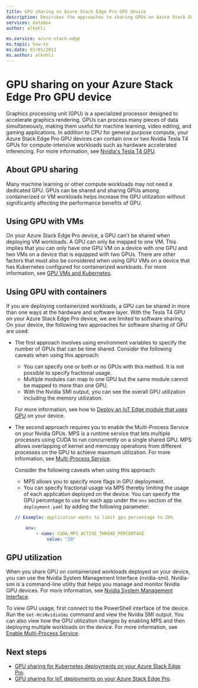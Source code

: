 ```yaml
---
title: GPU sharing on Azure Stack Edge Pro GPU device
description: Describes the approaches to sharing GPUs on Azure Stack Edge Pro GPU device.
services: databox
author: alkohli

ms.service: azure-stack-edge
ms.topic: how-to
ms.date: 07/01/2021
ms.author: alkohli
---
```


# GPU sharing on your Azure Stack Edge Pro GPU device

Graphics processing unit (GPU) is a specialized processor designed to accelerate graphics rendering. GPUs can process many pieces of data simultaneously, making them useful for machine learning, video editing, and gaming applications. In addition to CPU for general purpose compute, your Azure Stack Edge Pro GPU devices can contain one or two Nvidia Tesla T4 GPUs for compute-intensive workloads such as hardware accelerated inferencing. For more information, see [Nvidia's Tesla T4 GPU](https://www.nvidia.com/en-us/data-center/tesla-t4/).


## About GPU sharing

Many machine learning or other compute workloads may not need a dedicated GPU. GPUs can be shared and sharing GPUs among containerized or VM workloads helps increase the GPU utilization without significantly affecting the performance benefits of GPU.

## Using GPU with VMs

On your Azure Stack Edge Pro device, a GPU can't be shared when deploying VM workloads. A GPU can only be mapped to one VM. This implies that you can only have one GPU VM on a device with one GPU and two VMs on a device that is equipped with two GPUs. There are other factors that must also be considered when using GPU VMs on a device that has Kubernetes configured for containerized workloads. For more information, see [GPU VMs and Kubernetes](azure-stack-edge-gpu-overview-gpu-virtual-machines.md#gpu-vms-and-kubernetes).


## Using GPU with containers

If you are deploying containerized workloads, a GPU can be shared in more than one ways at the hardware and software layer. With the Tesla T4 GPU on your Azure Stack Edge Pro device, we are limited to software sharing. On your device, the following two approaches for software sharing of GPU are used:

- The first approach involves using environment variables to specify the number of GPUs that can be time shared. Consider the following caveats when using this approach:

    - You can specify one or both or no GPUs with this method. It is not possible to specify fractional usage.
    - Multiple modules can map to one GPU but the same module cannot be mapped to more than one GPU.
    - With the Nvidia SMI output, you can see the overall GPU utilization including the memory utilization.

    For more information, see how to [Deploy an IoT Edge module that uses GPU](azure-stack-edge-gpu-configure-gpu-modules.md) on your device.

- The second approach requires you to enable the Multi-Process Service on your Nvidia GPUs. MPS  is  a runtime service that lets multiple processes using CUDA to run concurrently on a single shared GPU. MPS allows overlapping of kernel and memcopy operations from different processes on the GPU to achieve maximum utilization. For more information, see [Multi-Process Service](https://docs.nvidia.com/deploy/pdf/CUDA_Multi_Process_Service_Overview.pdf).

    Consider the following caveats when using this approach:

    - MPS allows you to specify more flags in GPU deployment.
    - You can specify fractional usage via MPS thereby limiting the usage of each application deployed on the device. You can specify the GPU percentage to use for each app under the `env` section of the `deployment.yaml` by adding the following parameter:

    ```yml
    // Example: application wants to limit gpu percentage to 20%

        env:
            - name: CUDA_MPS_ACTIVE_THREAD_PERCENTAGE
                value: "20"
    ```

## GPU utilization

When you share GPU on containerized workloads deployed on your device, you can use the Nvidia System Management Interface (nvidia-smi). Nvidia-smi is a command-line utility that helps you manage and monitor Nvidia GPU devices. For more information, see [Nvidia System Management Interface](https://developer.nvidia.com/nvidia-system-management-interface).

To view GPU usage, first connect to the PowerShell interface of the device. Run the `Get-HcsNvidiaSmi` command and view the Nvidia SMI output. You can also view how the GPU utilization changes by enabling MPS and then deploying multiple workloads on the device. For more information, see [Enable Multi-Process Service](azure-stack-edge-gpu-connect-powershell-interface.md#enable-multi-process-service-mps).


## Next steps

- [GPU sharing for Kubernetes deployments on your Azure Stack Edge Pro](azure-stack-edge-gpu-deploy-kubernetes-gpu-sharing.md).
- [GPU sharing for IoT deployments on your Azure Stack Edge Pro](azure-stack-edge-gpu-deploy-iot-edge-gpu-sharing.md).
